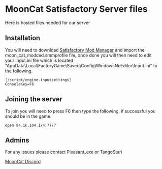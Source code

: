 # MoonCat Satisfactory Server files

Here is hosted files needed for our server

## Installation

You will need to download [Satisfactory Mod Manager](https://github.com/satisfactorymodding/SatisfactoryModManager/releases) and import the moon_cat_modded.smmprofile file, once done you will then need to edit your input.ini file which is located "AppData\Local\FactoryGame\Saved\Config\WindowsNoEditor\Input.ini" to the following. 

```
[/script/engine.inputsettings]
ConsoleKey=F6
```

## Joining the server

To join you will need to press F6 then type the following, if successful you should be in the game.

```
open 94.16.104.174:7777
```

## Admins
For any issues please contact Pleasant_exe or TangoStari

[MoonCat Discord](https://discord.gg/YakHd4Yf9K)
